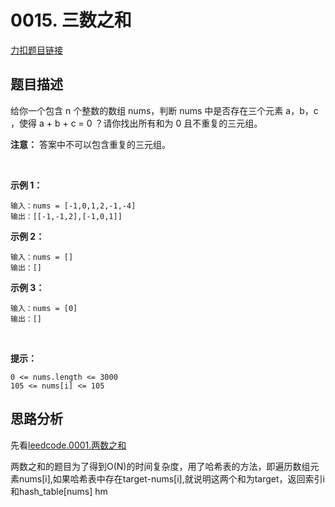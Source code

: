 # 0015. 三数之和   

[力扣题目链接](https://leetcode-cn.com/problems/3sum/)      


## 题目描述  

给你一个包含 n 个整数的数组 nums，判断 nums 中是否存在三个元素 a，b，c ，使得 a + b + c = 0 ？请你找出所有和为 0 且不重复的三元组。  

**注意：** 答案中不可以包含重复的三元组。

 

**示例 1：**    

    输入：nums = [-1,0,1,2,-1,-4]
    输出：[[-1,-1,2],[-1,0,1]]

**示例 2：**

    输入：nums = []
    输出：[]

**示例 3：**

    输入：nums = [0]
    输出：[]
 

**提示：**

    0 <= nums.length <= 3000
    105 <= nums[i] <= 105


## 思路分析  

先看[leedcode.0001.两数之和](https://leetcode-cn.com/problems/two-sum/)  

两数之和的题目为了得到O(N)的时间复杂度，用了哈希表的方法，即遍历数组元素nums[i],如果哈希表中存在target-nums[i],就说明这两个和为target，返回索引i和hash_table[nums]
hm

